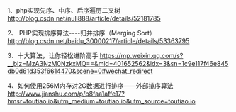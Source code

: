1、php实现先序、中序、后序遍历二叉树
http://blog.csdn.net/nuli888/article/details/52181785

2、 PHP实现排序算法----归并排序（Merging Sort）
http://blog.csdn.net/baidu_30000217/article/details/53363795

3、十大算法，让你轻松进阶高手
https://mp.weixin.qq.com/s?__biz=MzA3NzM0NzkxMQ==&mid=401652562&idx=3&sn=1c9e117f46e845db0d61d353f6614470&scene=0#wechat_redirect

4、如何使用256M内存对2G数据进行排序——外部排序算法
http://www.jianshu.com/p/b8faa1affe17?hmsr=toutiao.io&utm_medium=toutiao.io&utm_source=toutiao.io

